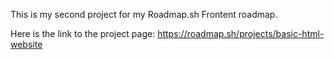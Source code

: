 This is my second project for my Roadmap.sh Frontent roadmap.

Here is the link to the project page:
https://roadmap.sh/projects/basic-html-website 